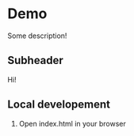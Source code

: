 # Demo

Some description!

## Subheader

Hi!

## Local developement

1. Open index.html in your browser
